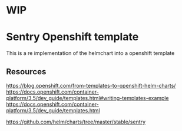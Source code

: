 # WIP

# Sentry Openshift template

This is a re implementation of the helmchart into a openshift template

## Resources

https://blog.openshift.com/from-templates-to-openshift-helm-charts/
https://docs.openshift.com/container-platform/3.5/dev_guide/templates.html#writing-templates-example
https://docs.openshift.com/container-platform/3.5/dev_guide/templates.html

https://github.com/helm/charts/tree/master/stable/sentry
